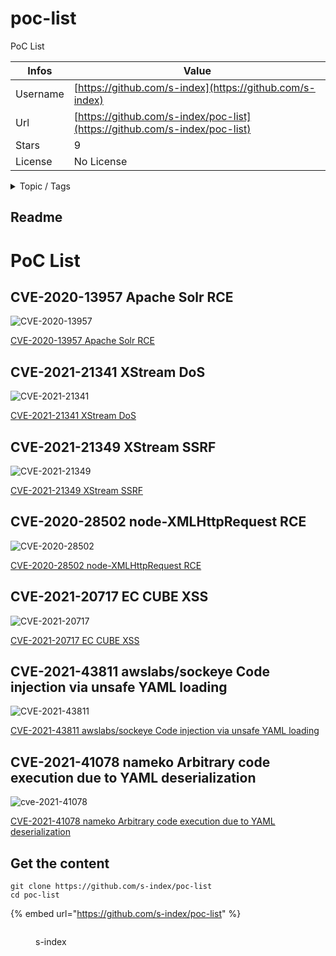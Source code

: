 # poc-list

PoC List

| Infos    | Value                                                              |
| -------- | -------------------------------------------------------------------|
| Username | [https://github.com/s-index](https://github.com/s-index) |
| Url      | [https://github.com/s-index/poc-list](https://github.com/s-index/poc-list)                                               |
| Stars    | 9                                                          |
| License  | No License                                                        |

<details>

<summary>Topic / Tags</summary>

* apache-solr* awslabs* cve-2020-13957* cve-2020-28502* cve-2021-20717* cve-2021-21341* cve-2021-21349* dos* exploit* poc* proof-of-concept* remote-code-execution* security* solr-rce* ssrf* unsafe-yaml-load* vulnerability* xmlhttprequest* xss* xstream

</details>

## Readme

# PoC List

## CVE-2020-13957 Apache Solr RCE

![CVE-2020-13957](https://user-images.githubusercontent.com/56715563/100495858-d3015c00-3192-11eb-8813-46f94fa4f9c4.gif)

[CVE-2020-13957 Apache Solr RCE](https://github.com/s-index/CVE-2020-13957)

## CVE-2021-21341 XStream DoS

![CVE-2021-21341](https://user-images.githubusercontent.com/56715563/116986789-31fe6a80-ad09-11eb-8d97-d15702601606.gif)

[CVE-2021-21341 XStream DoS](https://github.com/s-index/CVE-2021-21341)

## CVE-2021-21349 XStream SSRF

![CVE-2021-21349](https://user-images.githubusercontent.com/56715563/117110850-b6acbf80-adc1-11eb-9e4b-80e9389290c1.gif)

[CVE-2021-21349 XStream SSRF](https://github.com/s-index/CVE-2021-21349)

## CVE-2020-28502 node-XMLHttpRequest RCE

![CVE-2020-28502](https://user-images.githubusercontent.com/56715563/117973311-33620f80-b367-11eb-8335-c139ad8d7648.gif)

[CVE-2020-28502 node-XMLHttpRequest RCE](https://github.com/s-index/CVE-2020-28502)

## CVE-2021-20717 EC CUBE XSS

![CVE-2021-20717](https://user-images.githubusercontent.com/56715563/120063179-e8533680-c0a0-11eb-8479-18fb43db7f1e.png)

[CVE-2021-20717 EC CUBE XSS](https://github.com/s-index/CVE-2021-20717)


## CVE-2021-43811 awslabs/sockeye Code injection via unsafe YAML loading

![CVE-2021-43811](https://user-images.githubusercontent.com/56715563/185784647-fc6a885c-3032-487a-aa4f-f1535b669294.gif)

[CVE-2021-43811 awslabs/sockeye Code injection via unsafe YAML loading](https://github.com/s-index/CVE-2021-43811)

## CVE-2021-41078 nameko Arbitrary code execution due to YAML deserialization

![cve-2021-41078](https://user-images.githubusercontent.com/56715563/187062984-fb0c5149-92a6-4440-8731-6260465bfc2a.gif)

[CVE-2021-41078 nameko Arbitrary code execution due to YAML deserialization](https://github.com/s-index/CVE-2021-41078)



## Get the content

```
git clone https://github.com/s-index/poc-list
cd poc-list
```

{% embed url="https://github.com/s-index/poc-list" %}

<figure><img src="https://avatars.githubusercontent.com/u/56715563?v=4" alt=""><figcaption><p>s-index</p></figcaption></figure>
